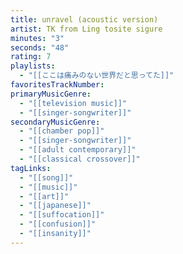 ```yaml
---
title: unravel (acoustic version)
artist: TK from Ling tosite sigure
minutes: "3"
seconds: "48"
rating: 7
playlists:
  - "[[ここは痛みのない世界だと思ってた]]"
favoritesTrackNumber:
primaryMusicGenre:
  - "[[television music]]"
  - "[[singer-songwriter]]"
secondaryMusicGenre:
  - "[[chamber pop]]"
  - "[[singer-songwriter]]"
  - "[[adult contemporary]]"
  - "[[classical crossover]]"
tagLinks:
  - "[[song]]"
  - "[[music]]"
  - "[[art]]"
  - "[[japanese]]"
  - "[[suffocation]]"
  - "[[confusion]]"
  - "[[insanity]]"
---
```

